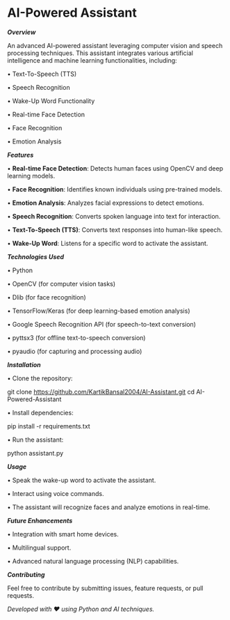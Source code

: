 # AI-Powered Assistant

***Overview***

An advanced AI-powered assistant leveraging computer vision and speech processing techniques. This assistant integrates various artificial intelligence and machine learning functionalities, including:

• Text-To-Speech (TTS)

• Speech Recognition

• Wake-Up Word Functionality

• Real-time Face Detection

• Face Recognition

• Emotion Analysis


***Features***

• **Real-time Face Detection**: Detects human faces using OpenCV and deep learning models.

• **Face Recognition**: Identifies known individuals using pre-trained models.

• **Emotion Analysis**: Analyzes facial expressions to detect emotions.

• **Speech Recognition**: Converts spoken language into text for interaction.

• **Text-To-Speech (TTS)**: Converts text responses into human-like speech.

• **Wake-Up Word**: Listens for a specific word to activate the assistant.


***Technologies Used***

• Python

• OpenCV (for computer vision tasks)

• Dlib (for face recognition)

• TensorFlow/Keras (for deep learning-based emotion analysis)

• Google Speech Recognition API (for speech-to-text conversion)

• pyttsx3 (for offline text-to-speech conversion)

• pyaudio (for capturing and processing audio)


***Installation***

• Clone the repository:

git clone https://github.com/KartikBansal2004/AI-Assistant.git
cd AI-Powered-Assistant

• Install dependencies:

pip install -r requirements.txt

• Run the assistant:

python assistant.py


***Usage***

• Speak the wake-up word to activate the assistant.

• Interact using voice commands.

• The assistant will recognize faces and analyze emotions in real-time.


***Future Enhancements***

• Integration with smart home devices.

• Multilingual support.

• Advanced natural language processing (NLP) capabilities.


***Contributing***

Feel free to contribute by submitting issues, feature requests, or pull requests.


*Developed with ❤️ using Python and AI techniques.*
